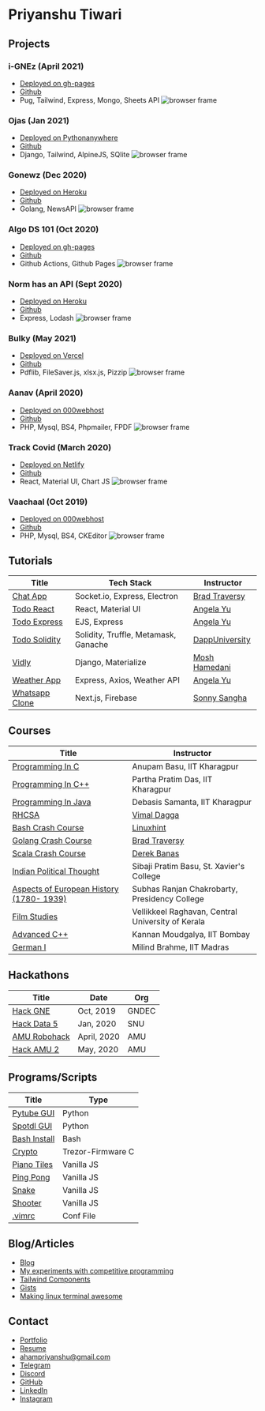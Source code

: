 # Priyanshu Tiwari

## Projects

### i-GNEz (April 2021)

- [Deployed on gh-pages](https://i-gnez.github.io/) 
- [Github](https://github.com/i-GNEz/i-GNEz.github.io)
- Pug, Tailwind, Express, Mongo, Sheets API
![browser frame](https://github.com/ahampriyanshu/meta/raw/main/project/1.png?raw=true)


### Ojas (Jan 2021)

- [Deployed on Pythonanywhere](https://ahampriyanshu.pythonanywhere.com/) 
- [Github](https://github.com/ahampriyanshu/ojas-django)
- Django, Tailwind, AlpineJS, SQlite
![browser frame](https://github.com/ahampriyanshu/meta/raw/main/project/2.png?raw=true)


### Gonewz (Dec 2020)

- [Deployed on Heroku](https://gonewz.herokuapp.com/) 
- [Github](https://github.com/ahampriyanshu/gonewz)
- Golang, NewsAPI
![browser frame](https://github.com/ahampriyanshu/meta/raw/main/project/3.png?raw=true)


### Algo DS 101 (Oct 2020)

- [Deployed on gh-pages](https://dsa.ahampriyanshu.com/) 
- [Github](https://github.com/ahampriyanshu/algo-ds-101/)
- Github Actions, Github Pages
![browser frame](https://github.com/ahampriyanshu/meta/raw/main/project/5.png?raw=true)



### Norm has an API (Sept 2020)

- [Deployed on Heroku](https://normhasanapi.herokuapp.com/) 
- [Github](https://github.com/ahampriyanshu/norm-has-an-api)
- Express, Lodash
![browser frame](https://github.com/ahampriyanshu/meta/raw/main/project/4.png?raw=true)


### Bulky (May 2021)

- [Deployed on Vercel](https://bulky.vercel.com/) 
- [Github](https://github.com/ahampriyanshu/bulky)
- Pdflib, FileSaver.js, xlsx.js, Pizzip
![browser frame](https://github.com/ahampriyanshu/meta/raw/main/project/6.png?raw=true)


### Aanav (April 2020)

- [Deployed on 000webhost](https://ahampriyanshu.000webhostapp.com/aanav/index.php) 
- [Github](https://github.com/ahampriyanshu/aanav)
- PHP, Mysql, BS4, Phpmailer, FPDF
![browser frame](https://github.com/ahampriyanshu/meta/raw/main/project/7.png?raw=true)


### Track Covid (March 2020)

- [Deployed on Netlify](https://ahampriyanshu.com/track-covid/) 
- [Github](https://github.com/ahampriyanshu/track-covid)
- React, Material UI, Chart JS
![browser frame](https://github.com/ahampriyanshu/meta/raw/main/project/8.png?raw=true)


### Vaachaal (Oct 2019)

- [Deployed on 000webhost](https://ahampriyanshu.000webhostapp.com/vaachaal/index.php) 
- [Github](https://github.com/ahampriyanshu/vaachaal)
- PHP, Mysql, BS4, CKEditor
![browser frame](https://github.com/ahampriyanshu/meta/raw/main/project/9.png?raw=true)

## Tutorials

| Title | Tech Stack  | Instructor |
| --- | --- | --- |
| [Chat App](tutorials/chatapp-socket/) | Socket.io, Express, Electron | [Brad Traversy](https://www.traversymedia.com/) |
| [Todo React](tutorials/todo-react/) | React, Material UI | [Angela Yu](https://www.udemy.com/user/4b4368a3-b5c8-4529-aa65-2056ec31f37e/) |
| [Todo Express](tutorials/todo-express/) | EJS, Express | [Angela Yu](https://www.udemy.com/user/4b4368a3-b5c8-4529-aa65-2056ec31f37e/) |
| [Todo Solidity](tutorials/todo-sol/) | Solidity, Truffle, Metamask, Ganache | [DappUniversity](https://www.dappUniversity.com) |
| [Vidly](tutorials/vidly-django/) | Django, Materialize | [Mosh Hamedani](https://codewithmosh.com/courses) |
| [Weather App](tutorials/weatherapp-express/) |  Express, Axios, Weather API | [Angela Yu](https://www.udemy.com/user/4b4368a3-b5c8-4529-aa65-2056ec31f37e/) |
| [Whatsapp Clone](tutorials/weatherapp-express/) | Next.js, Firebase | [Sonny Sangha](https://www.youtube.com/channel/UCqeTj_QAnNlmt7FwzNwHZnA) |

## Courses

| Title | Instructor |
| --- | --- |
| [Programming In C](courses/c-swayam/) | Anupam Basu, IIT Kharagpur |
| [Programming In C++](courses/c++-swayam/) | Partha Pratim Das, IIT Kharagpur |
| [Programming In Java](courses/java-swayam/) | Debasis Samanta, IIT Kharagpur |
| [RHCSA](courses/golang/) | [Vimal Dagga](https://www.youtube.com/channel/UCtY-JhEZ3iPLtozWGgd2efQ) |
| [Bash Crash Course](courses/bash/) | [Linuxhint](https://www.youtube.com/channel/UCHErB0TULAlldbhPMfBJ1Xg) |
| [Golang Crash Course](courses/golang/) | [Brad Traversy](https://www.traversymedia.com/) |
| [Scala Crash Course](courses/scala/) | [Derek Banas](https://www.youtube.com/user/derekbanas) |
| [Indian Political Thought](courses/indian-political-thought/) | Sibaji Pratim Basu, St. Xavier's College |
| [Aspects of European History (1780- 1939)](courses/european-history/) | Subhas Ranjan Chakrobarty, Presidency College |
| [Film Studies](courses/film-studies/) | Vellikkeel Raghavan, Central University of Kerala |
| [Advanced C++](courses/adv-c++-swayam/) | Kannan Moudgalya, IIT Bombay |
| [German I](courses/german-swayam/) | Milind Brahme, IIT Madras |

## Hackathons

| Title | Date  | Org |
| --- | --- | --- |
| [Hack GNE](hackathons/##hackgne/) | Oct, 2019 | GNDEC |
| [Hack Data 5](hackathons/##hackddata/) | Jan, 2020 | SNU |
| [AMU Robohack](hackathons/##robohack/) | April, 2020 | AMU |
| [Hack AMU 2](hackathons/##hackamu/) | May, 2020 | AMU |

## Programs/Scripts

| Title |Type |
| --- | --- |
| [Pytube GUI](https://gist.github.com/ahampriyanshu/67269f5feee8dd30b030d60264ccc213) | Python |
| [Spotdl GUI](https://gist.github.com/ahampriyanshu/3beaac83e60f319adaf22e3095f284e1)  | Python |
| [Bash Install](https://gist.github.com/ahampriyanshu/e54fcf3511704272635b7ddc1e796228) | Bash |
| [Crypto](intern/crypto) | Trezor-Firmware C |
| [Piano Tiles](scripts/piano-tiles/) | Vanilla JS |
| [Ping Pong](scripts/ping-pong/) | Vanilla JS |
| [Snake](scripts/snake/) | Vanilla JS |
| [Shooter](scripts/shooter/) | Vanilla JS |
| [.vimrc](https://gist.github.com/ahampriyanshu/27044cee6455ecd566f340b99f7595c3) | Conf File |


## Blog/Articles

* [Blog](https://ahampriyanshu.com/blog)
* [My experiments with competitive programming](https://ahampriyanshu.com/cp)
* [Tailwind Components](https://tailwindcomponents.com/u/ahampriyanshu)
* [Gists](https://gist.github.com/ahampriyanshu)
* [Making linux terminal awesome](https://github.com/ahampriyanshu/making-linux-terminal-awesome/)

## Contact

* [Portfolio](https://ahampriyanshu.com/)
* [Resume](https://drive.google.com/file/d/1_GZ56-O3JNF6-jmU4Xu-StJYgNdz3Tsa/view?usp=sharing)
* [ahampriyanshu@gmail.com](mailto:ahampriyanshu@gmail.com?subject=hello)
* [Telegram](https://t.me/ahampriyanshu)
* [Discord](https://discordapp.com/users/746095596175097916)
* [GitHub](https://github.com/ahampriyanshu)
* [LinkedIn](https://www.linkedin.com/in/ahampriyanshu/)
* [Instagram](https://www.instagram.com/ahampriyanshu/)